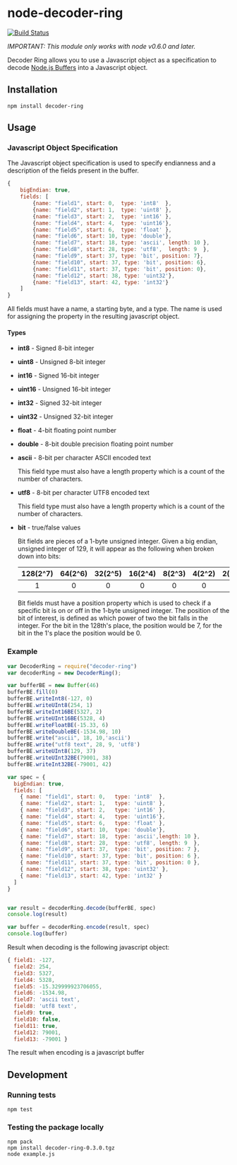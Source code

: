 node-decoder-ring
=================

[![Build Status](https://travis-ci.org/asbaker/node-decoder-ring.png)](https://travis-ci.org/asbaker/node-decoder-ring])

*IMPORTANT: This module only works with node v0.6.0 and later.*

Decoder Ring allows you to use a Javascript object as a specification to decode [Node.js Buffers](http://nodejs.org/api/buffer.html) into a Javascript object.

## Installation

	npm install decoder-ring

##  Usage


### Javascript Object Specification

The Javascript object specification is used to specify endianness and a description of the fields present in the buffer.
```javascript
{
    bigEndian: true,
    fields: [
        {name: "field1", start: 0,  type: 'int8'  },
        {name: "field2", start: 1,  type: 'uint8' },
        {name: "field3", start: 2,  type: 'int16' },
        {name: "field4", start: 4,  type: 'uint16'},
        {name: "field5", start: 6,  type: 'float' },
        {name: "field6", start: 10, type: 'double'},
        {name: "field7", start: 18, type: 'ascii', length: 10 },
        {name: "field8", start: 28, type: 'utf8',  length: 9  },
        {name: "field9", start: 37, type: 'bit', position: 7},
        {name: "field10", start: 37, type: 'bit', position: 6},
        {name: "field11", start: 37, type: 'bit', position: 0},
        {name: "field12", start: 38, type: 'uint32'},
        {name: "field13", start: 42, type: 'int32'}
    ]
}


```

All fields must have a name, a starting byte, and a type. The name is used for assigning the property in the resulting javascript object.

#### Types
* **int8** - Signed 8-bit integer
* **uint8** - Unsigned 8-bit integer
* **int16** - Signed 16-bit integer
* **uint16** - Unsigned 16-bit integer
* **int32** - Signed 32-bit integer
* **uint32** - Unsigned 32-bit integer
* **float** - 4-bit floating point number
* **double** - 8-bit double precision floating point number
* **ascii** - 8-bit per character ASCII encoded text

	This field type must also have a length property which is a count of the number of characters.
* **utf8** - 8-bit per character UTF8 encoded text

	This field type must also have a length property which is a count of the number of characters.
* **bit** - true/false values

	Bit fields are pieces of a 1-byte unsigned integer. Given a big endian, unsigned integer of 129, it will appear as the following when broken down into bits:


  | 128(2^7) | 64(2^6) | 32(2^5) | 16(2^4) | 8(2^3) | 4(2^2) | 2(2^1) | 1(2^0) |
  | :--:	 | :--:	| :--:	| :--:	| :--:   | :--:   | :--:   | :--:   |
  | 1		| 0	   | 0	   | 0	   | 0	  | 0	  | 0	  | 1	  |

	Bit fields must have a position property which is used to check if a specific bit is on or off in the 1-byte unsigned integer.
	The position of the bit of interest, is defined as which power of two the bit falls in the integer. For the bit in the 128th's place, the position would be 7, for the bit in the 1's place the position would be 0.


### Example

```javascript
var DecoderRing = require("decoder-ring")
var decoderRing = new DecoderRing();

var bufferBE = new Buffer(46)
bufferBE.fill(0)
bufferBE.writeInt8(-127, 0)
bufferBE.writeUInt8(254, 1)
bufferBE.writeInt16BE(5327, 2)
bufferBE.writeUInt16BE(5328, 4)
bufferBE.writeFloatBE(-15.33, 6)
bufferBE.writeDoubleBE(-1534.98, 10)
bufferBE.write("ascii", 18, 10,'ascii')
bufferBE.write("utf8 text", 28, 9, 'utf8')
bufferBE.writeUInt8(129, 37)
bufferBE.writeUInt32BE(79001, 38)
bufferBE.writeInt32BE(-79001, 42)

var spec = {
  bigEndian: true,
  fields: [
    { name: "field1", start: 0,   type: 'int8'  },
    { name: "field2", start: 1,   type: 'uint8' },
    { name: "field3", start: 2,   type: 'int16' },
    { name: "field4", start: 4,   type: 'uint16'},
    { name: "field5", start: 6,   type: 'float' },
    { name: "field6", start: 10,  type: 'double'},
    { name: "field7", start: 18,  type: 'ascii',length: 10 },
    { name: "field8", start: 28,  type: 'utf8', length: 9  },
    { name: "field9", start: 37,  type: 'bit', position: 7 },
    { name: "field10", start: 37, type: 'bit', position: 6 },
    { name: "field11", start: 37, type: 'bit', position: 0 },
    { name: "field12", start: 38, type: 'uint32' },
    { name: "field13", start: 42, type: 'int32' }
  ]
}


var result = decoderRing.decode(bufferBE, spec)
console.log(result)

var buffer = decoderRing.encode(result, spec)
console.log(buffer)
```

Result when decoding is the following javascript object:

```javascript
{ field1: -127,
  field2: 254,
  field3: 5327,
  field4: 5328,
  field5: -15.329999923706055,
  field6: -1534.98,
  field7: 'ascii text',
  field8: 'utf8 text',
  field9: true,
  field10: false,
  field11: true,
  field12: 79001,
  field13: -79001 }
```

The result when encoding is a javascript buffer

## Development

### Running tests
	npm test

### Testing the package locally
	npm pack
	npm install decoder-ring-0.3.0.tgz
	node example.js


